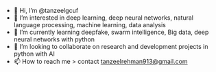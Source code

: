 - 👋 Hi, I’m @tanzeelgcuf
- 👀 I’m interested in deep learning, deep neural networks, natural language processing, machine learning, data analysis  
- 🌱 I’m currently learning deepfake, swarm intelligence, Big data, deep neural networks with python  
- 💞️ I’m looking to collaborate on research and development projects in python with AI 
- 📫 How to reach me > contact tanzeelrehman913@gmail.com

<!---
tanzeelgcuf/tanzeelgcuf is a ✨ special ✨ repository because its `README.md` (this file) appears on your GitHub profile.
You can click the Preview link to take a look at your changes.
--->
